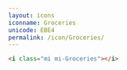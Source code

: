 ```yaml
---
layout: icons
iconname: Groceries
unicode: EBE4
permalink: /icon/Groceries/
---
```


``` html
<i class="mi mi-Groceries"></i>
```
